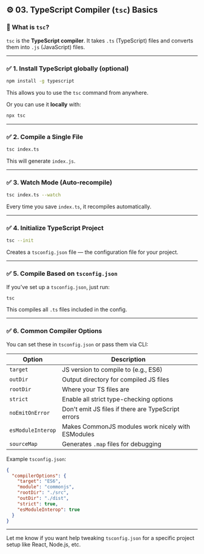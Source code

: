 

## ⚙️ 03. TypeScript Compiler (`tsc`) Basics

### 📌 What is `tsc`?
`tsc` is the **TypeScript compiler**. It takes `.ts` (TypeScript) files and converts them into `.js` (JavaScript) files.

---

### ✅ 1. **Install TypeScript globally (optional)**
```bash
npm install -g typescript
```
This allows you to use the `tsc` command from anywhere.

Or you can use it **locally** with:
```bash
npx tsc
```

---

### ✅ 2. **Compile a Single File**

```bash
tsc index.ts
```

This will generate `index.js`.

---

### ✅ 3. **Watch Mode (Auto-recompile)**

```bash
tsc index.ts --watch
```

Every time you save `index.ts`, it recompiles automatically.

---

### ✅ 4. **Initialize TypeScript Project**

```bash
tsc --init
```

Creates a `tsconfig.json` file — the configuration file for your project.

---

### ✅ 5. **Compile Based on `tsconfig.json`**

If you’ve set up a `tsconfig.json`, just run:

```bash
tsc
```

This compiles all `.ts` files included in the config.

---

### ✅ 6. **Common Compiler Options**

You can set these in `tsconfig.json` or pass them via CLI:

| Option               | Description                                      |
|----------------------|--------------------------------------------------|
| `target`             | JS version to compile to (e.g., ES6)             |
| `outDir`             | Output directory for compiled JS files           |
| `rootDir`            | Where your TS files are                          |
| `strict`             | Enable all strict type-checking options          |
| `noEmitOnError`      | Don't emit JS files if there are TypeScript errors |
| `esModuleInterop`    | Makes CommonJS modules work nicely with ESModules |
| `sourceMap`          | Generates `.map` files for debugging             |

Example `tsconfig.json`:
```json
{
  "compilerOptions": {
    "target": "ES6",
    "module": "commonjs",
    "rootDir": "./src",
    "outDir": "./dist",
    "strict": true,
    "esModuleInterop": true
  }
}
```

---

Let me know if you want help tweaking `tsconfig.json` for a specific project setup like React, Node.js, etc.
